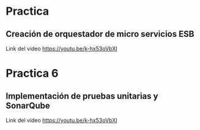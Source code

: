 # Practica 

## Creación de orquestador de micro servicios ESB 

Link del video https://youtu.be/k-hx53oVbXI

# Practica 6

## Implementación de pruebas unitarias y SonarQube

Link del video https://youtu.be/k-hx53oVbXI

